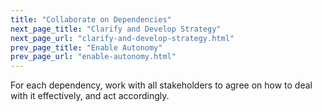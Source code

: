 ```yaml
---
title: "Collaborate on Dependencies"
next_page_title: "Clarify and Develop Strategy"
next_page_url: "clarify-and-develop-strategy.html"
prev_page_title: "Enable Autonomy"
prev_page_url: "enable-autonomy.html"
---
```



<div class="card summary"><div class="card-body">For each dependency, work with all stakeholders to agree on how to deal with it effectively, and act accordingly.
</div></div>

